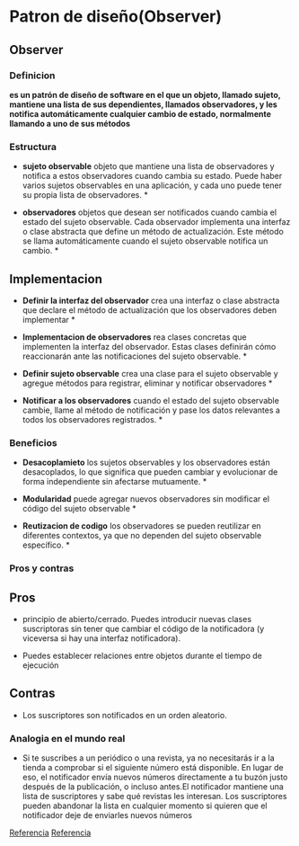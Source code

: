 # Patron de diseño(Observer)

## Observer

### Definicion

**es un patrón de diseño de software en el que un objeto, llamado sujeto, mantiene una lista de sus dependientes, llamados observadores, y les notifica automáticamente cualquier cambio de estado, normalmente llamando a uno de sus métodos**

### Estructura

- **sujeto observable** objeto que mantiene una lista de observadores y notifica a estos observadores cuando cambia su estado. Puede haber varios sujetos observables en una aplicación, y cada uno puede tener su propia lista de observadores. *

- **observadores** objetos que desean ser notificados cuando cambia el estado del sujeto observable. Cada observador implementa una interfaz o clase abstracta que define un método de actualización. Este método se llama automáticamente cuando el sujeto observable notifica un cambio. *


## Implementacion 

- **Definir la interfaz del observador** crea una interfaz o clase abstracta que declare el método de actualización que los observadores deben implementar *

- **Implementacion de observadores** rea clases concretas que implementen la interfaz del observador. Estas clases definirán cómo reaccionarán ante las notificaciones del sujeto observable. *

- **Definir sujeto observable** crea una clase para el sujeto observable y agregue métodos para registrar, eliminar y notificar observadores *

- **Notificar a los observadores** cuando el estado del sujeto observable cambie, llame al método de notificación y pase los datos relevantes a todos los observadores registrados. *


### Beneficios 

- **Desacoplamieto** los sujetos observables y los observadores están desacoplados, lo que significa que pueden cambiar y evolucionar de forma independiente sin afectarse mutuamente. *

- **Modularidad** puede agregar nuevos observadores sin modificar el código del sujeto observable *

- **Reutizacion de codigo**  los observadores se pueden reutilizar en diferentes contextos, ya que no dependen del sujeto observable específico. *

### Pros y contras 

## Pros

- principio de abierto/cerrado. Puedes introducir nuevas clases suscriptoras sin tener que cambiar el código de la notificadora (y viceversa si hay una interfaz notificadora).

- Puedes establecer relaciones entre objetos durante el tiempo de ejecución

## Contras 

-  Los suscriptores son notificados en un orden aleatorio.

### Analogia en el mundo real 

* Si te suscribes a un periódico o una revista, ya no necesitarás ir a la tienda a comprobar si el siguiente número está disponible. En lugar de eso, el notificador envía nuevos números directamente a tu buzón justo después de la publicación, o incluso antes.El notificador mantiene una lista de suscriptores y sabe qué revistas les interesan. Los suscriptores pueden abandonar la lista en cualquier momento si quieren que el notificador deje de enviarles nuevos números


[Referencia](https://refactoring.guru/es/design-patterns/observer)
[Referencia](https://keepcoding.io/blog/patron-observer-y-como-se-usa/)
